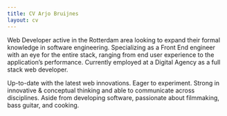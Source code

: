 ```yaml
---
title: CV Arjo Bruijnes
layout: cv
---
```


Web Developer active in the Rotterdam area looking to expand their formal knowledge in software engineering. Specializing as a Front End engineer with an eye for the entire stack, ranging from end user experience to the application’s performance. Currently employed at a Digital Agency as a full stack web developer.

Up-to-date with the latest web innovations. Eager to experiment. Strong in innovative & conceptual thinking and able to communicate across disciplines. Aside from developing software, passionate about filmmaking, bass guitar, and cooking.

